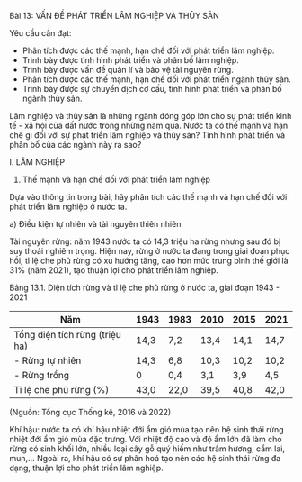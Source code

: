 Bài 13: VẤN ĐỀ PHÁT TRIỂN LÂM NGHIỆP VÀ THỦY SẢN

Yêu cầu cần đạt:
- Phân tích được các thế mạnh, hạn chế đối với phát triển lâm nghiệp.
- Trình bày được tình hình phát triển và phân bố lâm nghiệp.
- Trình bày được vấn đề quản lí và bảo vệ tài nguyên rừng.
- Phân tích được các thế mạnh, hạn chế đối với phát triển ngành thủy sản.
- Trình bày được sự chuyển dịch cơ cấu, tình hình phát triển và phân bố ngành thủy sản.

Lâm nghiệp và thủy sản là những ngành đóng góp lớn cho sự phát triển kinh tế - xã hội của đất nước trong những năm qua. Nước ta có thế mạnh và hạn chế gì đối với sự phát triển lâm nghiệp và thủy sản? Tình hình phát triển và phân bố của các ngành này ra sao?

I. LÂM NGHIỆP

1. Thế mạnh và hạn chế đối với phát triển lâm nghiệp

Dựa vào thông tin trong bài, hãy phân tích các thế mạnh và hạn chế đối với phát triển lâm nghiệp ở nước ta.

a) Điều kiện tự nhiên và tài nguyên thiên nhiên

Tài nguyên rừng: năm 1943 nước ta có 14,3 triệu ha rừng nhưng sau đó bị suy thoái nghiêm trọng. Hiện nay, rừng ở nước ta đang trong giai đoạn phục hồi, tỉ lệ che phủ rừng có xu hướng tăng, cao hơn mức trung bình thế giới là 31% (năm 2021), tạo thuận lợi cho phát triển lâm nghiệp.

Bảng 13.1. Diện tích rừng và tỉ lệ che phủ rừng ở nước ta, giai đoạn 1943 - 2021

| Năm | 1943 | 1983 | 2010 | 2015 | 2021 |
|------|------|------|------|------|------|
| Tổng diện tích rừng (triệu ha) | 14,3 | 7,2 | 13,4 | 14,1 | 14,7 |
| - Rừng tự nhiên | 14,3 | 6,8 | 10,3 | 10,2 | 10,2 |
| - Rừng trồng | 0 | 0,4 | 3,1 | 3,9 | 4,5 |
| Tỉ lệ che phủ rừng (%) | 43,0 | 22,0 | 39,5 | 40,8 | 42,0 |

(Nguồn: Tổng cục Thống kê, 2016 và 2022)

Khí hậu: nước ta có khí hậu nhiệt đới ẩm gió mùa tạo nên hệ sinh thái rừng nhiệt đới ẩm gió mùa đặc trưng. Với nhiệt độ cao và độ ẩm lớn đã làm cho rừng có sinh khối lớn, nhiều loại cây gỗ quý hiếm như trầm hương, cẩm lai, mun,... Ngoài ra, khí hậu có sự phân hoá tạo nên các hệ sinh thái rừng đa dạng, thuận lợi cho phát triển lâm nghiệp.